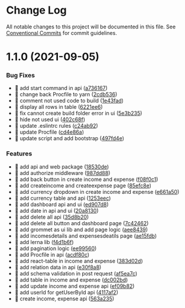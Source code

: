 # Change Log

All notable changes to this project will be documented in this file.
See [Conventional Commits](https://conventionalcommits.org) for commit guidelines.

# 1.1.0 (2021-09-05)


### Bug Fixes

* 🐛 add start command in api ([a736167](https://github.com/yeukfei02/money-tracker/commit/a736167246217f5c87942d4ae8ceb793ae07da68))
* 🐛 change back Procfile to yarn ([2cdb536](https://github.com/yeukfei02/money-tracker/commit/2cdb5363f7323252f96f5fc207ccdc5220ea8bde))
* 🐛 comment not used code to build ([1e43fad](https://github.com/yeukfei02/money-tracker/commit/1e43fad38068a7ee6916704e25d6ac1a04b77415))
* 🐛 display all rows in table ([6221ee6](https://github.com/yeukfei02/money-tracker/commit/6221ee690f2b900358e6554097aaa2104877e034))
* 🐛 fix cannot create build folder error in ui ([5e3b235](https://github.com/yeukfei02/money-tracker/commit/5e3b235a3270f0d12cd6ca8e50f24c609c01aa6c))
* 🐛 hide not used ui ([402c68f](https://github.com/yeukfei02/money-tracker/commit/402c68fd779007eba62008d217b0e4a4d1740c18))
* 🐛 update .eslintrc rules ([c24ab92](https://github.com/yeukfei02/money-tracker/commit/c24ab92fe4c2625eee040dcf456305af4292208f))
* 🐛 update Procfile ([cd4e86a](https://github.com/yeukfei02/money-tracker/commit/cd4e86aa1b3341282675cd260bb3ba2acd0194b3))
* 🐛 update script and add bootstrap ([497fd4e](https://github.com/yeukfei02/money-tracker/commit/497fd4e797a39d6a0644c23b8b97b3dbd0833616))


### Features

* 🎸 add api and web package ([18530de](https://github.com/yeukfei02/money-tracker/commit/18530de32c0606e24b7aff7d9e8a9007f85c21ef))
* 🎸 add authorize middleware ([987dd88](https://github.com/yeukfei02/money-tracker/commit/987dd8884af277e62fc1ba1610f0ff1d2278b992))
* 🎸 add back button in create income and expense ([f08f0c1](https://github.com/yeukfei02/money-tracker/commit/f08f0c18373248382cfa5741eff60c777f2926ed))
* 🎸 add createincome and createexpense page ([85efc8e](https://github.com/yeukfei02/money-tracker/commit/85efc8e6b4d3d4dc3b3f8731e73336f3187a8cd7))
* 🎸 add currency dropdown in create income and expense ([e661a50](https://github.com/yeukfei02/money-tracker/commit/e661a5037e04b4a946e1ee2a65b7c47159f5e02b))
* 🎸 add currency table and api ([1253eec](https://github.com/yeukfei02/money-tracker/commit/1253eeceb3f57c36b1f01c7c477b860df6627b77))
* 🎸 add dashboard api and ui ([ed907d8](https://github.com/yeukfei02/money-tracker/commit/ed907d820aa414950a97150130368fafb4cde932))
* 🎸 add date in api and ui ([20a8130](https://github.com/yeukfei02/money-tracker/commit/20a8130b6554412661fdc88829b6086440fcfc26))
* 🎸 add delete all api ([35d8b20](https://github.com/yeukfei02/money-tracker/commit/35d8b20bb221efeb0d23e384a2a3e0efe2d61021))
* 🎸 add delete all button and dashboard page ([7c42462](https://github.com/yeukfei02/money-tracker/commit/7c424624b2538da88890b6ab4f546a5926f21306))
* 🎸 add grommet as ui lib and add page logic ([aee8439](https://github.com/yeukfei02/money-tracker/commit/aee84398a40a696006b6c88fdb717bb8cd40dd77))
* 🎸 add incomesdetails and expensesdeatils page ([ae15fdb](https://github.com/yeukfei02/money-tracker/commit/ae15fdb84269f5418711598542f87d21538f576f))
* 🎸 add lerna lib ([f4d1b6f](https://github.com/yeukfei02/money-tracker/commit/f4d1b6f6ccf7088a74522a5164ce758fccfec4b4))
* 🎸 add pagination logic ([ee99560](https://github.com/yeukfei02/money-tracker/commit/ee995600dc9791daf29ce26ab5cc8e66406bdbdf))
* 🎸 add Procfile in api ([acdf80c](https://github.com/yeukfei02/money-tracker/commit/acdf80c98b8de5171cf269f467764fb205046b0d))
* 🎸 add react-table in income and expense ([383d02d](https://github.com/yeukfei02/money-tracker/commit/383d02db280c60c127216ae557975bdb3d17da06))
* 🎸 add relation data in api ([e30f8a8](https://github.com/yeukfei02/money-tracker/commit/e30f8a8a7f2d5b7080338cf5489f8e077813c542))
* 🎸 add schema validation in post request ([af5ea7c](https://github.com/yeukfei02/money-tracker/commit/af5ea7cd9c74d45eee5c7526546fd3cfd9109269))
* 🎸 add table in income and expense ([dc002bd](https://github.com/yeukfei02/money-tracker/commit/dc002bd9cb7bfffaac6edc69a5b6f2181d71e16c))
* 🎸 add update income and expense api ([ef09b82](https://github.com/yeukfei02/money-tracker/commit/ef09b82320f2c6e60f4c4a933a4deb1ad87876b7))
* 🎸 add userId for getUserById api ([4117af2](https://github.com/yeukfei02/money-tracker/commit/4117af23e2e41cf91812a5e05b9a0496d40e5cf8))
* 🎸 create income, expense api ([563a235](https://github.com/yeukfei02/money-tracker/commit/563a235859b0a7f3f40760420bad2a053178e7b2))
